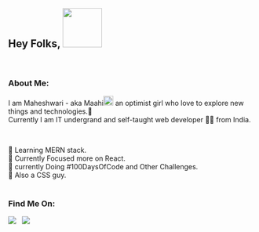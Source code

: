 ## Hey Folks, <img src="https://media.tenor.com/images/3e59cfdbe7cdcbd397a59eb103b1e976/tenor.gif" width="80px" />

<br/>

### About Me:

 I am Maheshwari - aka Maahi<img src="https://c.tenor.com/CKRLt3k_aGIAAAAj/pink-flower-pink.gif" width="20px"> an optimist girl who love to explore new things and technologies.🚀<br/> 
 Currently I am IT undergrand and self-taught web developer 👩‍💻 from India.      

<br/>

🌱 Learning MERN stack. <br/>
🎯 Currently Focused more on React. <br/>
💯 currently Doing #100DaysOfCode and Other Challenges. <br/>
💛 Also a CSS guy.<br/>
<br/>

### Find Me On:

<a href="https://twitter.com/maahicodes"><img src="https://img.icons8.com/fluent/30/000000/twitter.png"/></a>&nbsp;&nbsp;
<a href="https://codepen.io/maahi21"><img src="https://img.icons8.com/ios-filled/30/000000/codepen.png" /></a>

